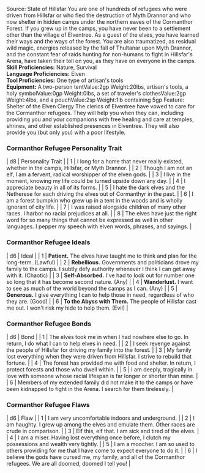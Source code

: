 Source: State of Hillsfar
You are one of hundreds of refugees who were driven from Hillsfar or who fled the destruction of Myth Drannor and who now shelter in hidden camps under the northern eaves of the Cormanthor Forest. If you grew up in the camps, you have never been to a settlement other than the village of Elventree. As a guest of the elves, you have learned their ways and the ways of the forest. You are also traumatized, as residual wild magic, energies released by the fall of Thultanar upon Myth Drannor, and the constant fear of raids hunting for non-humans to fight in Hillsfar's Arena, have taken their toll on you, as they have on everyone in the camps.
**Skill Proficiencies:** Nature, Survival  
**Language Proficiencies:** Elven  
**Tool Proficiencies:** One type of artisan's tools  
**Equipment:** A two-person tentValue:2gp Weight:20lbs, artisan's tools, a holy symbolValue:0gp Weight:0lbs, a set of traveler's clothesValue:2gp Weight:4lbs, and a pouchValue:2sp Weight:1lb containing 5gp
Feature: Shelter of the Elven Clergy
The clerics of Elventree have vowed to care for the Cormanthor refugees. They will help you when they can, including providing you and your companions with free healing and care at temples, shrines, and other established presences in Elventree. They will also provide you (but only you) with a poor lifestyle.
### **Cormanthor Refugee Personality Trait**
| d8 | Personality Trait |
| 1 | I long for a home that never really existed, whether in the camps, Hillsfar, or Myth Drannor. |
| 2 | Though I am not an elf, I am a fervent, radical worshipper of the elven gods. |
| 3 | I live in the moment, knowing my life could be turned upside down any day. |
| 4 | I appreciate beauty in all of its forms. |
| 5 | I hate the dark elves and the Netherese for each driving the elves out of Cormanthyr in the past. |
| 6 | I am a forest bumpkin who grew up in a tent in the woods and is wholly ignorant of city life. |
| 7 | I was raised alongside children of many other races. I harbor no racial prejudices at all. |
| 8 | The elves have just the right word for so many things that cannot be expressed as well in other languages. I pepper my speech with elven words, phrases, and sayings. |
### **Cormanthor Refugee Ideals**
| d6 | Ideal |
| 1 | **Patient.** The elves have taught me to think and plan for the long-term. (Lawful) |
| 2 | **Rebellious.** Governments and politicians drove my family to the camps. I subtly defy authority whenever I think I can get away with it. (Chaotic) |
| 3 | **Self-Absorbed.** I've had to look out for number one so long that it has become second nature. (Any) |
| 4 | **Wanderlust.** I want to see as much of the world beyond the camps as I can. (Any) |
| 5 | **Generous.** I give everything I can to help those in need, regardless of who they are. (Good) |
| 6 | **To the Abyss with Them.** The people of Hillsfar cast me out. I won't risk my hide to help them. (Evil) |
### **Cormanthor Refugee Bonds**
| d6 | Bond |
| 1 | The elves took me in when I had nowhere else to go. In return, I do what I can to help elves in need. |
| 2 | I seek revenge against the people of Hillsfar for driving my family into the forest. |
| 3 | My family lost everything when they were driven from Hillsfar. I strive to rebuild that fortune. |
| 4 | The forest has provided me with food and shelter. In return, I protect forests and those who dwell within. |
| 5 | I am deeply, tragically in love with someone whose racial lifespan is far longer or shorter than mine. |
| 6 | Members of my extended family did not make it to the camps or have been kidnapped to fight in the Arena. I search for them tirelessly. |
### **Cormanthor Refugee Flaws**
| d6 | Flaw |
| 1 | I am very uncomfortable indoors and underground. |
| 2 | I am haughty. I grew up among the elves and emulate them. Other races are crude in comparison. |
| 3 | Elf this, elf that. I am sick and tired of the elves. |
| 4 | I am a miser. Having lost everything once before, I clutch my possessions and wealth very tightly. |
| 5 | I am a moocher. I am so used to others providing for me that I have come to expect everyone to do it. |
| 6 | I believe the gods have cursed me, my family, and all of the Cormanthor refugees. We are all doomed, doomed I tell you! |